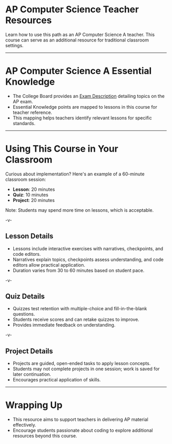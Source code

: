# AP Computer Science Teacher Resources

Learn how to use this path as an AP Computer Science A teacher. This course can serve as an additional resource for traditional classroom settings.

---

# AP Computer Science A Essential Knowledge

-   The College Board provides an [Exam Description](https://apcentral.collegeboard.org/pdf/ap-computer-science-a-course-and-exam-description.pdf?course=ap-computer-science-a) detailing topics on the AP exam.
-   Essential Knowledge points are mapped to lessons in this course for teacher reference.
-   This mapping helps teachers identify relevant lessons for specific standards.

---

# Using This Course in Your Classroom

Curious about implementation? Here's an example of a 60-minute classroom session:

-   **Lesson**: 20 minutes
-   **Quiz**: 10 minutes
-   **Project**: 20 minutes

Note: Students may spend more time on lessons, which is acceptable.

-v-

## Lesson Details

-   Lessons include interactive exercises with narratives, checkpoints, and code editors.
-   Narratives explain topics, checkpoints assess understanding, and code editors allow practical application.
-   Duration varies from 30 to 60 minutes based on student pace.

-v-

## Quiz Details

-   Quizzes test retention with multiple-choice and fill-in-the-blank questions.
-   Students receive scores and can retake quizzes to improve.
-   Provides immediate feedback on understanding.

-v-

## Project Details

-   Projects are guided, open-ended tasks to apply lesson concepts.
-   Students may not complete projects in one session; work is saved for later continuation.
-   Encourages practical application of skills.

---

# Wrapping Up

-   This resource aims to support teachers in delivering AP material effectively.
-   Encourage students passionate about coding to explore additional resources beyond this course.

